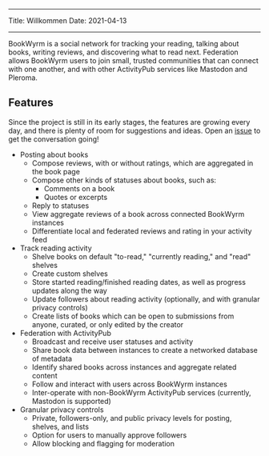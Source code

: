 - - -
Title: Willkommen Date: 2021-04-13
- - -

BookWyrm is a social network for tracking your reading, talking about books, writing reviews, and discovering what to read next. Federation allows BookWyrm users to join small, trusted communities that can connect with one another, and with other ActivityPub services like Mastodon and Pleroma.

## Features
Since the project is still in its early stages, the features are growing every day, and there is plenty of room for suggestions and ideas. Open an [issue](https://github.com/bookwyrm-social/bookwyrm/issues) to get the conversation going!

- Posting about books
    - Compose reviews, with or without ratings, which are aggregated in the book page
    - Compose other kinds of statuses about books, such as:
        - Comments on a book
        - Quotes or excerpts
    - Reply to statuses
    - View aggregate reviews of a book across connected BookWyrm instances
    - Differentiate local and federated reviews and rating in your activity feed
- Track reading activity
    - Shelve books on default "to-read," "currently reading," and "read" shelves
    - Create custom shelves
    - Store started reading/finished reading dates, as well as progress updates along the way
    - Update followers about reading activity (optionally, and with granular privacy controls)
    - Create lists of books which can be open to submissions from anyone, curated, or only edited by the creator
- Federation with ActivityPub
    - Broadcast and receive user statuses and activity
    - Share book data between instances to create a networked database of metadata
    - Identify shared books across instances and aggregate related content
    - Follow and interact with users across BookWyrm instances
    - Inter-operate with non-BookWyrm ActivityPub services (currently, Mastodon is supported)
- Granular privacy controls
    - Private, followers-only, and public privacy levels for posting, shelves, and lists
    - Option for users to manually approve followers
    - Allow blocking and flagging for moderation
